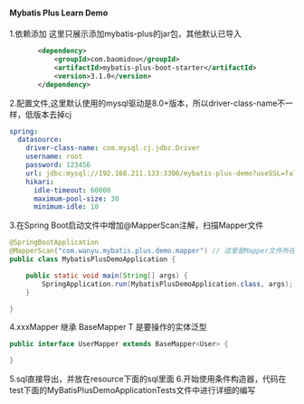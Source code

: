 #### Mybatis Plus Learn Demo
1.依赖添加 这里只展示添加mybatis-plus的jar包，其他默认已导入
```xml
       <dependency>
           <groupId>com.baomidou</groupId>
           <artifactId>mybatis-plus-boot-starter</artifactId>
           <version>3.1.0</version>
       </dependency> 
```
2.配置文件,这里默认使用的mysql驱动是8.0+版本，所以driver-class-name不一样，低版本去掉cj
```yml
spring:
  datasource:
    driver-class-name: com.mysql.cj.jdbc.Driver
    username: root
    password: 123456
    url: jdbc:mysql://192.168.211.133:3306/mybatis-plus-demo?useSSL=false&serverTimezone=GMT%2B8&allowPublicKeyRetrieval=true
    hikari:
      idle-timeout: 60000
      maximum-pool-size: 30
      minimum-idle: 10
```
3.在Spring Boot启动文件中增加@MapperScan注解，扫描Mapper文件
```java
@SpringBootApplication
@MapperScan("com.wanyu.mybatis.plus.demo.mapper") // 这里是Mapper文件所在的包目录
public class MybatisPlusDemoApplication {

    public static void main(String[] args) {
        SpringApplication.run(MybatisPlusDemoApplication.class, args);
    }

}
```
4.xxxMapper 继承 BaseMapper<T> T 是要操作的实体泛型
```java
public interface UserMapper extends BaseMapper<User> {

}
```
5.sql直接导出，并放在resource下面的sql里面
6.开始使用条件构造器，代码在test下面的MyBatisPlusDemoApplicationTests文件中进行详细的编写
